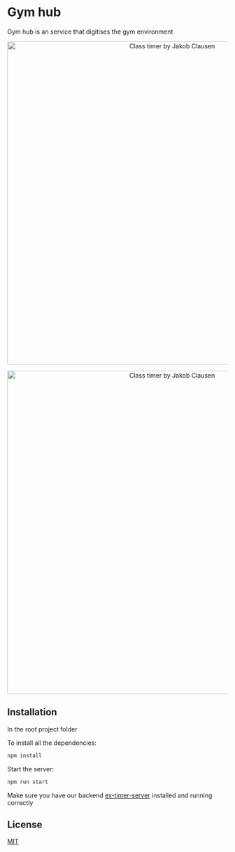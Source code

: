 # Gym hub

Gym hub is an service that digitises the gym environment 
  
 
<p align="center">
  <img src="https://i.ibb.co/z6nYyFs/Screenshot-2020-11-20-at-10-59-13.png" alt="Class timer by Jakob Clausen" width="738">
</p> 

<p align="center">
<img src="https://i.ibb.co/jkSR8pQ/Screenshot-2021-03-07-at-18-14-40.png" alt="Class timer by Jakob Clausen" width="738">
</p> 

## Installation


In the root project folder

To install all the dependencies:
```bash
npm install
```

Start the server:
```bash
npm run start
```
Make sure you have our backend [ex-timer-server](https://github.com/JakobClausen/ex-timer-server) installed and running correctly


## License
[MIT](https://choosealicense.com/licenses/mit/)

